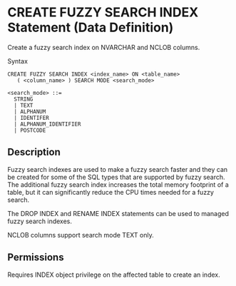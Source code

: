 <!-- loio9b79b31dde1b4f6d84144fba8d942bd3 -->

# CREATE FUZZY SEARCH INDEX Statement \(Data Definition\)

Create a fuzzy search index on NVARCHAR and NCLOB columns.



Syntax

```
CREATE FUZZY SEARCH INDEX <index_name> ON <table_name> 
   ( <column_name> ) SEARCH MODE <search_mode>
```

```
<search_mode> ::= 
  STRING
  | TEXT
  | ALPHANUM
  | IDENTIFER
  | ALPHANUM_IDENTIFIER
  | POSTCODE
```



<a name="loio9b79b31dde1b4f6d84144fba8d942bd3__sql_create_function_1sql_create_function_description"/>

## Description

Fuzzy search indexes are used to make a fuzzy search faster and they can be created for some of the SQL types that are supported by fuzzy search. The additional fuzzy search index increases the total memory footprint of a table, but it can significantly reduce the CPU times needed for a fuzzy search.

The DROP INDEX and RENAME INDEX statements can be used to managed fuzzy search indexes.

NCLOB columns support search mode TEXT only.



<a name="loio9b79b31dde1b4f6d84144fba8d942bd3__section_hl3_yhh_5rb"/>

## Permissions

Requires INDEX object privilege on the affected table to create an index.

